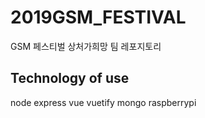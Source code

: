# 2019GSM_FESTIVAL
GSM 페스티벌 상처가희망 팀 레포지토리
## Technology of use
node express vue vuetify mongo raspberrypi
